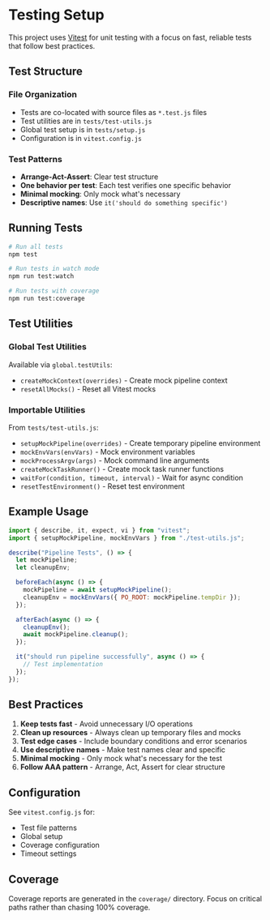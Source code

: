 # Testing Setup

This project uses [Vitest](https://vitest.dev/) for unit testing with a focus on fast, reliable tests that follow best practices.

## Test Structure

### File Organization

- Tests are co-located with source files as `*.test.js` files
- Test utilities are in `tests/test-utils.js`
- Global test setup is in `tests/setup.js`
- Configuration is in `vitest.config.js`

### Test Patterns

- **Arrange-Act-Assert**: Clear test structure
- **One behavior per test**: Each test verifies one specific behavior
- **Minimal mocking**: Only mock what's necessary
- **Descriptive names**: Use `it('should do something specific')`

## Running Tests

```bash
# Run all tests
npm test

# Run tests in watch mode
npm run test:watch

# Run tests with coverage
npm run test:coverage
```

## Test Utilities

### Global Test Utilities

Available via `global.testUtils`:

- `createMockContext(overrides)` - Create mock pipeline context
- `resetAllMocks()` - Reset all Vitest mocks

### Importable Utilities

From `tests/test-utils.js`:

- `setupMockPipeline(overrides)` - Create temporary pipeline environment
- `mockEnvVars(envVars)` - Mock environment variables
- `mockProcessArgv(args)` - Mock command line arguments
- `createMockTaskRunner()` - Create mock task runner functions
- `waitFor(condition, timeout, interval)` - Wait for async condition
- `resetTestEnvironment()` - Reset test environment

## Example Usage

```javascript
import { describe, it, expect, vi } from "vitest";
import { setupMockPipeline, mockEnvVars } from "./test-utils.js";

describe("Pipeline Tests", () => {
  let mockPipeline;
  let cleanupEnv;

  beforeEach(async () => {
    mockPipeline = await setupMockPipeline();
    cleanupEnv = mockEnvVars({ PO_ROOT: mockPipeline.tempDir });
  });

  afterEach(async () => {
    cleanupEnv();
    await mockPipeline.cleanup();
  });

  it("should run pipeline successfully", async () => {
    // Test implementation
  });
});
```

## Best Practices

1. **Keep tests fast** - Avoid unnecessary I/O operations
2. **Clean up resources** - Always clean up temporary files and mocks
3. **Test edge cases** - Include boundary conditions and error scenarios
4. **Use descriptive names** - Make test names clear and specific
5. **Minimal mocking** - Only mock what's necessary for the test
6. **Follow AAA pattern** - Arrange, Act, Assert for clear structure

## Configuration

See `vitest.config.js` for:

- Test file patterns
- Global setup
- Coverage configuration
- Timeout settings

## Coverage

Coverage reports are generated in the `coverage/` directory. Focus on critical paths rather than chasing 100% coverage.
